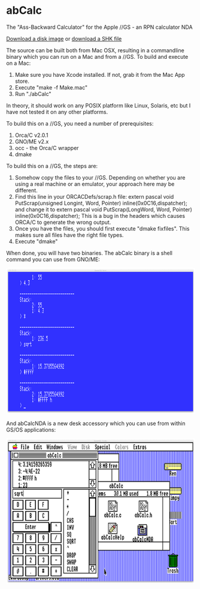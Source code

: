 abCalc
======

The "Ass-Backward Calculator" for the Apple //GS - an RPN calculator NDA

[Download a disk image](https://github.com/jeremysrand/abCalc/releases/download/v1.0.1/abCalc.2mg) or [download a SHK file](https://github.com/jeremysrand/abCalc/releases/download/v1.0.1/abCalc.SHK)

The source can be built both from Mac OSX, resulting in a commandline binary which you can run on a Mac and from a //GS.
To build and execute on a Mac:

1. Make sure you have Xcode installed.  If not, grab it from the Mac App store.
2. Execute "make -f Make.mac"
3. Run "./abCalc"

In theory, it should work on any POSIX platform like Linux, Solaris, etc but I have not tested it on any other platforms.

To build this on a //GS, you need a number of prerequisites:

1. Orca/C v2.0.1
2. GNO/ME v2.x
3. occ - the Orca/C wrapper
4. dmake

To build this on a //GS, the steps are:

1. Somehow copy the files to your //GS.  Depending on whether you are using a real machine or an emulator, your
approach here may be different.
2. Find this line in your ORCACDefs/scrap.h file:
    extern pascal void PutScrap(unsigned Longint, Word, Pointer) inline(0x0C16,dispatcher);
and change it to
    extern pascal void PutScrap(LongWord, Word, Pointer) inline(0x0C16,dispatcher);
This is a bug in the headers which causes ORCA/C to generate the wrong output.
3. Once you have the files, you should first execute "dmake fixfiles".  This makes sure all files have the right
file types.
4. Execute "dmake"

When done, you will have two binaries.  The abCalc binary is a shell command you can use from GNO/ME:

![abCalc Shell Screenshot](/abCalc/screenshots/abCalc.png "abCalc Shell Screenshot")

And abCalcNDA is a new desk accessory which you can use from within GS/OS applications:

![abCalc NDA Screenshot](/abCalc/screenshots/abCalcNDA.png "abCalc NDA Screenshot")
